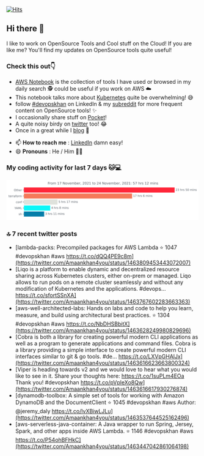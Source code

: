 [![Hits](https://hits.seeyoufarm.com/api/count/incr/badge.svg?url=https%3A%2F%2Fgithub.com%2Fakhan4u%2Fhit-counter&count_bg=%2379C83D&title_bg=%23555555&icon=&icon_color=%23E7E7E7&title=visits&edge_flat=false)](https://hits.seeyoufarm.com)

## Hi there 👋

I like to work on OpenSource Tools and Cool stuff on the Cloud! If you are like me? You'll find my updates on OpenSource tools quite useful!

### Check this out👇

* [AWS Notebook](https://histre.com/public/notebooks/dnllyanu/aws/) is the collection of tools I have used or browsed in my daily search 🕵️ could be useful if you work on AWS ☁️
* This notebook talks more about [Kubernetes](https://histre.com/public/notebooks/6uxdvo3y/kubernetes/) quite be overwhelming! 😅
* follow [#devopskhan](https://www.linkedin.com/feed/hashtag/devopskhan/) on LinkedIn & my [subreddit](https://www.reddit.com/r/devopskhan/) for more frequent content on OpenSource tools! ✨
* I occasionally share stuff on [Pocket](https://getpocket.com/@ej6g8d1dp2829A16a9Tf5d4T6bAMp3d8791rejDe86yem3bm4e14ex4fT4dluk29)!
* A quite noisy birdy on [twitter](https://twitter.com/Amaankhan4you) too! 😂
* Once in a great while I [blog](https://linuxparrot.com/) 😬


- 📫 **How to reach me** : [LinkedIn](https://www.linkedin.com/in/amaan-khan-linux-ninja) damn easy!
- 😄 **Pronouns** : He / Him 🤷‍♂️

### My coding activity for last 7 days 🐱💻

<img src="https://github.com/akhan4u/akhan4u/blob/main/images/stat.svg" alt="Amaan's Wakatime Activity!"/>

### 🔝 7 recent twitter posts
<!-- DEVDOJO:START -->
- [lambda-packs: Precompiled packages for AWS Lambda
⭐️ 1047
#devopskhan #aws
https://t.co/dQQ4PE9c8m](https://twitter.com/Amaankhan4you/status/1463809453443072007)
- [Liqo is a platform to enable dynamic and decentralized resource sharing across Kubernetes clusters, either on-prem or managed. Liqo allows to run pods on a remote cluster seamlessly and without any modification of Kubernetes and the applications. #devops… https://t.co/sfortSSnXA](https://twitter.com/Amaankhan4you/status/1463767602283663363)
- [aws-well-architected-labs: Hands on labs and code to help you learn, measure, and build using architectural best practices.
⭐️ 1304
#devopskhan #aws
https://t.co/NbDHSBbitX](https://twitter.com/Amaankhan4you/status/1463628249980829696)
- [Cobra is both a library for creating powerful modern CLI applications as well as a program to generate applications and command files. Cobra is a library providing a simple interface to create powerful modern CLI interfaces similar to git &amp; go tools. #de… https://t.co/LXVpGHAlJx](https://twitter.com/Amaankhan4you/status/1463616623663800324)
- [Viper is heading towards v2 and we would love to hear what you would like to see in it. Share your thoughts here: https://t.co/1suPLm4EOa Thank you! #devopskhan https://t.co/pVpleXo8Qw](https://twitter.com/Amaankhan4you/status/1463616617930276874)
- [dynamodb-toolbox: A simple set of tools for working with Amazon DynamoDB and the DocumentClient
⭐️ 1045
#devopskhan #aws
Author: @jeremy_daly
https://t.co/lvXBiwLJLu](https://twitter.com/Amaankhan4you/status/1463537644525162496)
- [aws-serverless-java-container: A Java wrapper to run Spring, Jersey, Spark, and other apps inside AWS Lambda.
⭐️ 1146
#devopskhan #aws
https://t.co/P54ohBFHkC](https://twitter.com/Amaankhan4you/status/1463447042861064198)
<!-- DEVDOJO:END -->

<!-- ![Amaan's GitHub stats](https://github-readme-stats.vercel.app/api?username=akhan4u&count_private=true&show_icons=true&hide=contribs) -->
